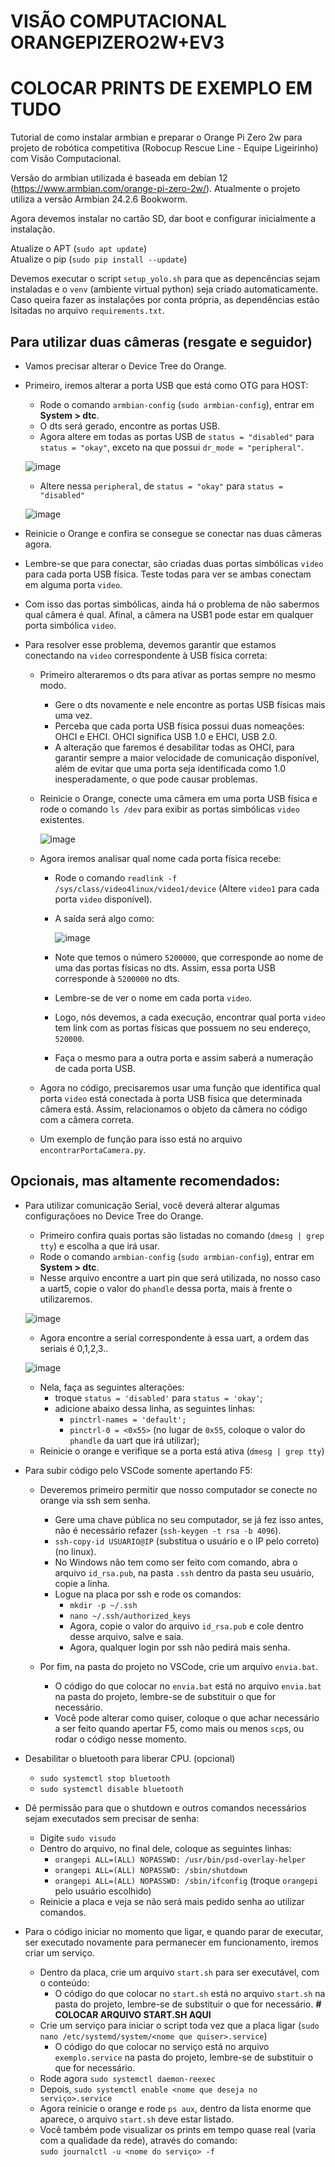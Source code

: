 # VISÃO COMPUTACIONAL ORANGEPIZERO2W+EV3
# COLOCAR PRINTS DE EXEMPLO EM TUDO

Tutorial de como instalar armbian e preparar o Orange Pi Zero 2w para projeto de robótica competitiva (Robocup Rescue Line - Equipe Ligeirinho) com Visão Computacional.

Versão do armbian utilizada é baseada em debian 12 (https://www.armbian.com/orange-pi-zero-2w/). Atualmente o projeto utiliza a versão Armbian 24.2.6 Bookworm.

Agora devemos instalar no cartão SD, dar boot e configurar inicialmente a instalação.

Atualize o APT (`sudo apt update`)  
Atualize o pip (`sudo pip install --update`)

Devemos executar o script `setup_yolo.sh` para que as depencências sejam instaladas e o `venv` (ambiente virtual python) seja criado automaticamente.  
Caso queira fazer as instalações por conta própria, as dependências estão lsitadas no arquivo `requirements.txt`.
 
## Para utilizar duas câmeras (resgate e seguidor)

- Vamos precisar alterar o Device Tree do Orange.
- Primeiro, iremos alterar a porta USB que está como OTG para HOST:
  - Rode o comando `armbian-config` (`sudo armbian-config`), entrar em **System > dtc**.
  - O dts será gerado, encontre as portas USB.
  - Agora altere em todas as portas USB de `status = "disabled"` para `status = "okay"`, exceto na que possui `dr_mode = "peripheral"`.
    
  ![image](https://github.com/user-attachments/assets/aede3413-06be-4bf0-abaa-e6ffe0465555)

  - Altere nessa `peripheral`, de `status = "okay"` para `status = "disabled"`
  
  ![image](https://github.com/user-attachments/assets/39141d5b-bc1f-4e0a-936d-2c6889973348)

- Reinicie o Orange e confira se consegue se conectar nas duas câmeras agora.
- Lembre-se que para conectar, são criadas duas portas simbólicas `video` para cada porta USB física. Teste todas para ver se ambas conectam em alguma porta `video`.
- Com isso das portas simbólicas, ainda há o problema de não sabermos qual câmera é qual. Afinal, a câmera na USB1 pode estar em qualquer porta simbólica `video`.
- Para resolver esse problema, devemos garantir que estamos conectando na `video` correspondente à USB física correta:
  - Primeiro alteraremos o dts para ativar as portas sempre no mesmo modo.
    - Gere o dts novamente e nele encontre as portas USB físicas mais uma vez.
    - Perceba que cada porta USB física possui duas nomeações: OHCI e EHCI. OHCI significa USB 1.0 e EHCI, USB 2.0.
    - A alteração que faremos é desabilitar todas as OHCI, para garantir sempre a maior velocidade de comunicação disponível, além de evitar que uma porta seja identificada como 1.0 inesperadamente, o que pode causar problemas.
  
  - Reinicie o Orange, conecte uma câmera em uma porta USB física e rode o comando `ls /dev` para exibir as portas simbólicas `video` existentes.
    
    ![image](https://github.com/user-attachments/assets/45ec750d-beb6-4f3c-892c-d2e700f0809a)

  - Agora iremos analisar qual nome cada porta física recebe:
    - Rode o comando `readlink -f /sys/class/video4linux/video1/device` (Altere `video1` para cada porta `video` disponível).
    - A saída será algo como:
      
      ![image](https://github.com/user-attachments/assets/45f73666-e24d-4ede-bc23-cf068e82ab2b)

    - Note que temos o número `5200000`, que corresponde ao nome de uma das portas físicas no dts. Assim, essa porta USB corresponde à `5200000` no dts.
    - Lembre-se de ver o nome em cada porta `video`.
    - Logo, nós devemos, a cada execução, encontrar qual porta `video` tem link com as portas físicas que possuem no seu endereço, `520000`.
    - Faça o mesmo para a outra porta e assim saberá a numeração de cada porta USB.
  - Agora no código, precisaremos usar uma função que identifica qual porta `video` está conectada à porta USB física que determinada câmera está. Assim, relacionamos o objeto da câmera no código com a câmera correta.
  - Um exemplo de função para isso está no arquivo `encontrarPortaCamera.py`.

## Opcionais, mas altamente recomendados:

- Para utilizar comunicação Serial, você deverá alterar algumas configuraçõoes no Device Tree do Orange.
  - Primeiro confira quais portas são listadas no comando (`dmesg | grep tty`) e escolha a que irá usar.
  - Rode o comando `armbian-config` (`sudo armbian-config`), entrar em **System > dtc**.
  - Nesse arquivo encontre a uart pin que será utilizada, no nosso caso a uart5, copie o valor do `phandle` dessa porta, mais à frente o utilizaremos.

  ![image](https://github.com/user-attachments/assets/48b43938-7ec4-4295-81db-5badfeefa6bb)

  - Agora encontre a serial correspondente à essa uart, a ordem das seriais é 0,1,2,3..

  ![image](https://github.com/user-attachments/assets/041c8b21-5634-42e4-a59e-b0be800af591)

  - Nela, faça as seguintes alterações:
    - troque `status = 'disabled'` para `status = 'okay'`;
    - adicione abaixo dessa linha, as seguintes linhas:
      - `pinctrl-names = 'default';`
      - `pinctrl-0 = <0x55>` (no lugar de `0x55`, coloque o valor do `phandle` da uart que irá utilizar);
  - Reinicie o orange e verifique se a porta está ativa (`dmesg | grep tty`)

- Para subir código pelo VSCode somente apertando F5:
  - Deveremos primeiro permitir que nosso computador se conecte no orange via ssh sem senha.
    - Gere uma chave pública no seu computador, se já fez isso antes, não é necessário refazer (`ssh-keygen -t rsa -b 4096`).
    - `ssh-copy-id USUARIO@IP` (substitua o usuário e o IP pelo correto) (no linux).
    - No Windows não tem como ser feito com comando, abra o arquivo `id_rsa.pub`, na pasta `.ssh` dentro da pasta seu usuário, copie a linha.
    - Logue na placa por ssh e rode os comandos:
      - `mkdir -p ~/.ssh`
      - `nano ~/.ssh/authorized_keys`
      - Agora, copie o valor do arquivo `id_rsa.pub` e cole dentro desse arquivo, salve e saia.
      - Agora, qualquer login por ssh não pedirá mais senha.
  
  - Por fim, na pasta do projeto no VSCode, crie um arquivo `envia.bat`.
    - O código do que colocar no `envia.bat` está no arquivo `envia.bat` na pasta do projeto, lembre-se de substituir o que for necessário.
    - Você pode alterar como quiser, coloque o que achar necessário a ser feito quando apertar F5, como mais ou menos `scp`s, ou rodar o código nesse momento.

- Desabilitar o bluetooth para liberar CPU. (opcional)
  - `sudo systemctl stop bluetooth`
  - `sudo systemctl disable bluetooth`

- Dê permissão para que o shutdown e outros comandos necessários sejam executados sem precisar de senha: 
  - Digite `sudo visudo`
  - Dentro do arquivo, no final dele, coloque as seguintes linhas:
    - `orangepi ALL=(ALL) NOPASSWD: /usr/bin/psd-overlay-helper`
    - `orangepi ALL=(ALL) NOPASSWD: /sbin/shutdown`
    - `orangepi ALL=(ALL) NOPASSWD: /sbin/ifconfig` (troque `orangepi` pelo usuário escolhido)
  - Reinicie a placa e veja se não será mais pedido senha ao utilizar comandos.
 
- Para o código iniciar no momento que ligar, e quando parar de executar, ser executado novamente para permanecer em funcionamento, iremos criar um serviço.
  - Dentro da placa, crie um arquivo `start.sh` para ser executável, com o conteúdo:
    - O código do que colocar no `start.sh` está no arquivo `start.sh` na pasta do projeto, lembre-se de substituir o que for necessário. **# COLOCAR ARQUIVO START.SH AQUI**
  - Crie um serviço para iniciar o script toda vez que a placa ligar (`sudo nano /etc/systemd/system/<nome que quiser>.service`)
    - O código do que colocar no serviço está no arquivo `exemplo.service` na pasta do projeto, lembre-se de substituir o que for necessário.
  - Rode agora `sudo systemctl daemon-reexec`
  - Depois, `sudo systemctl enable <nome que deseja no serviço>.service`
  - Agora reinicie o orange e rode `ps aux`, dentro da lista enorme que aparece, o arquivo `start.sh` deve estar listado.
  - Você também pode visualizar os prints em tempo quase real (varia com a qualidade da rede), através do comando:  
    `sudo journalctl -u <nome do serviço> -f` 
